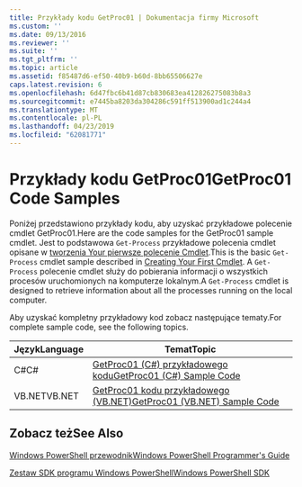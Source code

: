 ```yaml
---
title: Przykłady kodu GetProc01 | Dokumentacja firmy Microsoft
ms.custom: ''
ms.date: 09/13/2016
ms.reviewer: ''
ms.suite: ''
ms.tgt_pltfrm: ''
ms.topic: article
ms.assetid: f85487d6-ef50-40b9-b60d-8bb65506627e
caps.latest.revision: 6
ms.openlocfilehash: 6d47fbc6b41d87cb830683ea412826275083b8a3
ms.sourcegitcommit: e7445ba8203da304286c591ff513900ad1c244a4
ms.translationtype: MT
ms.contentlocale: pl-PL
ms.lasthandoff: 04/23/2019
ms.locfileid: "62081771"
---
```

# <a name="getproc01-code-samples"></a><span data-ttu-id="11271-102">Przykłady kodu GetProc01</span><span class="sxs-lookup"><span data-stu-id="11271-102">GetProc01 Code Samples</span></span>

<span data-ttu-id="11271-103">Poniżej przedstawiono przykłady kodu, aby uzyskać przykładowe polecenie cmdlet GetProc01.</span><span class="sxs-lookup"><span data-stu-id="11271-103">Here are the code samples for the GetProc01 sample cmdlet.</span></span> <span data-ttu-id="11271-104">Jest to podstawowa `Get-Process` przykładowe polecenia cmdlet opisane w [tworzenia Your pierwsze polecenie Cmdlet](../cmdlet/creating-a-cmdlet-without-parameters.md).</span><span class="sxs-lookup"><span data-stu-id="11271-104">This is the basic `Get-Process` cmdlet sample described in [Creating Your First Cmdlet](../cmdlet/creating-a-cmdlet-without-parameters.md).</span></span> <span data-ttu-id="11271-105">A `Get-Process` polecenie cmdlet służy do pobierania informacji o wszystkich procesów uruchomionych na komputerze lokalnym.</span><span class="sxs-lookup"><span data-stu-id="11271-105">A `Get-Process` cmdlet is designed to retrieve information about all the processes running on the local computer.</span></span>

<span data-ttu-id="11271-106">Aby uzyskać kompletny przykładowy kod zobacz następujące tematy.</span><span class="sxs-lookup"><span data-stu-id="11271-106">For complete sample code, see the following topics.</span></span>

|<span data-ttu-id="11271-107">Język</span><span class="sxs-lookup"><span data-stu-id="11271-107">Language</span></span>|<span data-ttu-id="11271-108">Temat</span><span class="sxs-lookup"><span data-stu-id="11271-108">Topic</span></span>|
|--------------|-----------|
|<span data-ttu-id="11271-109">C#</span><span class="sxs-lookup"><span data-stu-id="11271-109">C#</span></span>|[<span data-ttu-id="11271-110">GetProc01 (C#) przykładowego kodu</span><span class="sxs-lookup"><span data-stu-id="11271-110">GetProc01 (C#) Sample Code</span></span>](./getproc01-csharp-sample-code.md)|
|<span data-ttu-id="11271-111">VB.NET</span><span class="sxs-lookup"><span data-stu-id="11271-111">VB.NET</span></span>|[<span data-ttu-id="11271-112">GetProc01 kodu przykładowego (VB.NET)</span><span class="sxs-lookup"><span data-stu-id="11271-112">GetProc01 (VB.NET) Sample Code</span></span>](./getproc01-vb-net-sample-code.md)|

## <a name="see-also"></a><span data-ttu-id="11271-113">Zobacz też</span><span class="sxs-lookup"><span data-stu-id="11271-113">See Also</span></span>

[<span data-ttu-id="11271-114">Windows PowerShell przewodnik</span><span class="sxs-lookup"><span data-stu-id="11271-114">Windows PowerShell Programmer's Guide</span></span>](./windows-powershell-programmer-s-guide.md)

[<span data-ttu-id="11271-115">Zestaw SDK programu Windows PowerShell</span><span class="sxs-lookup"><span data-stu-id="11271-115">Windows PowerShell SDK</span></span>](../windows-powershell-reference.md)